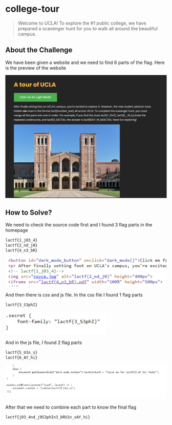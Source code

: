 # college-tour
> Welcome to UCLA! To explore the #1 public college, we have prepared a scavenger hunt for you to walk all around the beautiful campus.

## About the Challenge
We have been given a website and we need to find 6 parts of the flag. Here is the preview of the website

![preview](images/preview.png)

## How to Solve?
We need to check the source code first and I found 3 flag parts in the homepage
```
lactf{1_j03_4}
lactf{2_nd_j0}
lactf{4_n3_bR}
```

![index](images/index.png)

And then there is css and js file. In the css file I found 1 flag parts
```
lactf{3_S3phI}
```

![css](images/css.png)

And in the js file, I found 2 flag parts
```
lactf{5_U1n_s}
lactf{6_AY_hi}
```

![js](images/js.png)

After that we need to combine each part to know the final flag

```
lactf{j03_4nd_j0S3phIn3_bRU1n_sAY_hi}
```